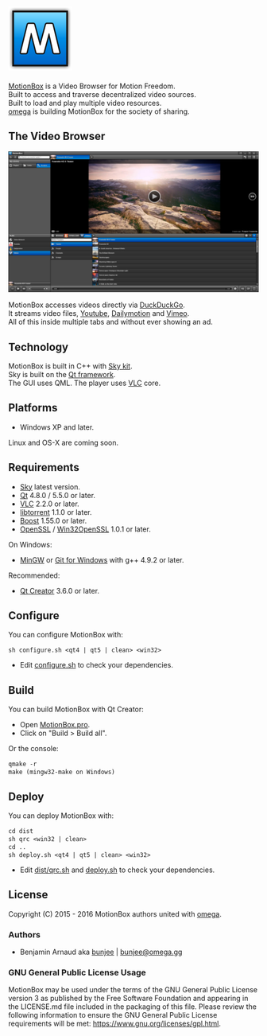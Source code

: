 <a href="http://omega.gg/MotionBox"><img src="dist/pictures/MotionBox.png" alt="MotionBox" width="128px"></a>
---

[MotionBox](http://omega.gg/MotionBox) is a Video Browser for Motion Freedom.<br>
Built to access and traverse decentralized video sources.<br>
Built to load and play multiple video resources.<br>
[omega](http://omega.gg/about) is building MotionBox for the society of sharing.<br>

## The Video Browser
<a href="http://omega.gg/MotionBox/what"><img src="dist/pictures/TheVideoBrowser.png" alt="The Video Browser" width="512px"></a>

MotionBox accesses videos directly via [DuckDuckGo](http://en.wikipedia.org/wiki/DuckDuckGo).<br>
It streams video files, [Youtube](http://en.wikipedia.org/wiki/Youtube), [Dailymotion](http://en.wikipedia.org/wiki/Dailymotion) and [Vimeo](http://en.wikipedia.org/wiki/Vimeo).<br>
All of this inside multiple tabs and without ever showing an ad.<br>

## Technology

MotionBox is built in C++ with [Sky kit](http://omega.gg/Sky/sources).<br>
Sky is built on the [Qt framework](http://github.com/qtproject).<br>
The GUI uses QML. The player uses [VLC](http://github.com/videolan/vlc) core.<br>

## Platforms

- Windows XP and later.

Linux and OS-X are coming soon.

## Requirements

- [Sky](http://omega.gg/Sky/sources) latest version.
- [Qt](http://download.qt.io/official_releases/qt) 4.8.0 / 5.5.0 or later.
- [VLC](http://download.videolan.org/pub/videolan/vlc) 2.2.0 or later.
- [libtorrent](http://github.com/arvidn/libtorrent/releases) 1.1.0 or later.
- [Boost](http://www.boost.org/users/download) 1.55.0 or later.
- [OpenSSL](http://www.openssl.org/source) / [Win32OpenSSL](http://slproweb.com/products/Win32OpenSSL.html) 1.0.1 or later.

On Windows:
- [MinGW](http://sourceforge.net/projects/mingw) or [Git for Windows](http://git-for-windows.github.io) with g++ 4.9.2 or later.

Recommended:
- [Qt Creator](http://download.qt.io/official_releases/qtcreator) 3.6.0 or later.

## Configure

You can configure MotionBox with:

    sh configure.sh <qt4 | qt5 | clean> <win32>

- Edit [configure.sh](configure.sh) to check your dependencies.

## Build

You can build MotionBox with Qt Creator:
- Open [MotionBox.pro](MotionBox.pro).
- Click on "Build > Build all".

Or the console:

    qmake -r
    make (mingw32-make on Windows)

## Deploy

You can deploy MotionBox with:

    cd dist
    sh qrc <win32 | clean>
    cd ..
    sh deploy.sh <qt4 | qt5 | clean> <win32>

- Edit [dist/qrc.sh](dist/qrc.sh) and [deploy.sh](deploy.sh) to check your dependencies.

## License

Copyright (C) 2015 - 2016 MotionBox authors united with [omega](http://omega.gg/about).

### Authors

- Benjamin Arnaud aka [bunjee](http://bunjee.me) | <bunjee@omega.gg>

### GNU General Public License Usage

MotionBox may be used under the terms of the GNU General Public License version 3 as published
by the Free Software Foundation and appearing in the LICENSE.md file included in the packaging
of this file. Please review the following information to ensure the GNU General Public License
requirements will be met: https://www.gnu.org/licenses/gpl.html.
